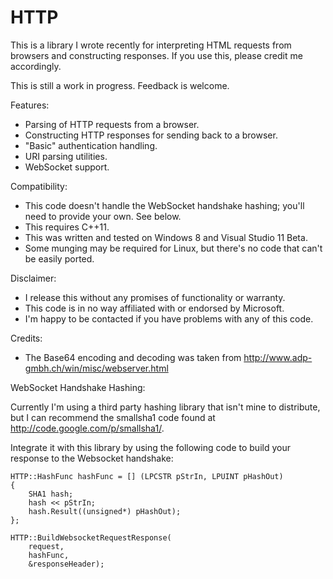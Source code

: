 HTTP
====

This is a library I wrote recently for interpreting HTML requests from browsers and constructing responses. If you use this, please credit me accordingly.

This is still a work in progress. Feedback is welcome.

Features:

- Parsing of HTTP requests from a browser.
- Constructing HTTP responses for sending back to a browser.
- "Basic" authentication handling.
- URI parsing utilities.
- WebSocket support.

Compatibility:

- This code doesn't handle the WebSocket handshake hashing; you'll need to provide your own. See below.
- This requires C++11.
- This was written and tested on Windows 8 and Visual Studio 11 Beta.
- Some munging may be required for Linux, but there's no code that can't be easily ported.

Disclaimer:

- I release this without any promises of functionality or warranty. 
- This code is in no way affiliated with or endorsed by Microsoft.
- I'm happy to be contacted if you have problems with any of this code.

Credits:

- The Base64 encoding and decoding was taken from http://www.adp-gmbh.ch/win/misc/webserver.html

WebSocket Handshake Hashing:

Currently I'm using a third party hashing library that isn't mine to distribute, but I can recommend the smallsha1 code found at http://code.google.com/p/smallsha1/.

Integrate it with this library by using the following code to build your response to the Websocket handshake:

	HTTP::HashFunc hashFunc = [] (LPCSTR pStrIn, LPUINT pHashOut)
	{
		SHA1 hash;
		hash << pStrIn;
		hash.Result((unsigned*) pHashOut);
	};

	HTTP::BuildWebsocketRequestResponse(
		request,
		hashFunc,
		&responseHeader);
